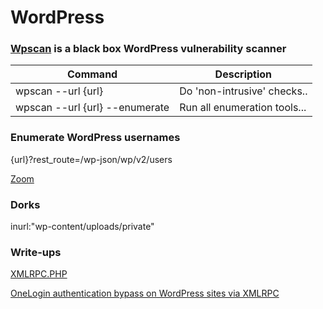# WordPress


### [Wpscan](https://github.com/wpscanteam/wpscan) is a black box WordPress vulnerability scanner
Command | Description
--------|------------
wpscan --url {url} | Do 'non-intrusive' checks..
wpscan --url {url} --enumerate| Run all enumeration tools...


### Enumerate WordPress usernames
{url}?rest_route=/wp-json/wp/v2/users

[Zoom](https://github.com/UltimateHackers/Zoom)


### Dorks
inurl:"wp-content/uploads/private"


### Write-ups
[XMLRPC.PHP](https://medium.com/@the.bilal.rizwan/wordpress-xmlrpc-php-common-vulnerabilites-how-to-exploit-them-d8d3c8600b32)

[OneLogin authentication bypass on WordPress sites via XMLRPC](https://hackerone.com/reports/138869)
